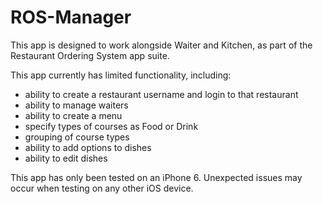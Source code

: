 ROS-Manager
===========

This app is designed to work alongside Waiter and Kitchen, as part of the Restaurant Ordering System app suite.

This app currently has limited functionality, including:
- ability to create a restaurant username and login to that restaurant
- ability to manage waiters
- ability to create a menu
- specify types of courses as Food or Drink
- grouping of course types
- ability to add options to dishes
- ability to edit dishes

This app has only been tested on an iPhone 6. Unexpected issues may occur when testing on any other iOS device.
